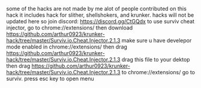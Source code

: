 some of the  hacks are not made by me
alot of people contributed on this hack
it includes hack for slither, shellshokers, and krunker. 
hacks will not be updated here
so join discord:
https://discord.gg/CtGQdx
to use surviv cheat injector, go to chrome://extensions/
then download https://github.com/arthur0923/krunker-hack/tree/master/Surviv.io.Cheat.Injector.2.1.3
make sure u have develepor mode enabled in chrome://extensions/
then drag https://github.com/arthur0923/krunker-hack/tree/master/Surviv.io.Cheat.Injector.2.1.3 drag this file to your dektop
then drag https://github.com/arthur0923/krunker-hack/tree/master/Surviv.io.Cheat.Injector.2.1.3 to chrome://extensions/
go to surviv.
press esc key to open menu
